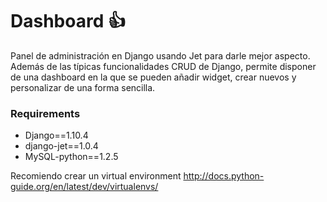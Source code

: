 # Dashboard :+1:

Panel de administración en Django usando Jet para darle mejor aspecto.
Además de las típicas funcionalidades CRUD de Django, permite disponer de una dashboard en la que se pueden añadir widget, crear nuevos y personalizar de una forma sencilla.

### Requirements
* Django==1.10.4
* django-jet==1.0.4
* MySQL-python==1.2.5


Recomiendo crear un virtual environment http://docs.python-guide.org/en/latest/dev/virtualenvs/
